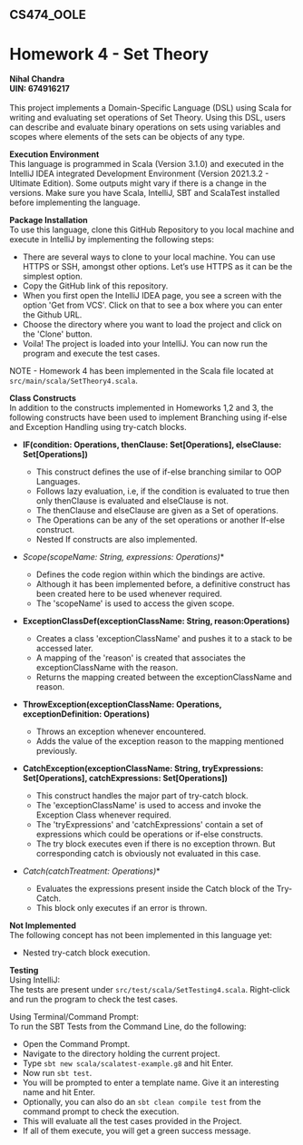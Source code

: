 ## CS474_OOLE
# Homework 4 - Set Theory
**Nihal Chandra**<br>
**UIN: 674916217**<br><br>
This project implements a Domain-Specific Language (DSL) using Scala for writing and evaluating set operations of Set Theory. Using this DSL, users can describe and evaluate binary operations on sets using variables and scopes where elements of the sets can be objects of any type.

**Execution Environment**<br>
This language is programmed in Scala (Version 3.1.0) and executed in the IntelliJ IDEA integrated Development Environment (Version 2021.3.2 - Ultimate Edition). Some outputs might vary if there is a change in the versions. Make sure you have Scala, IntelliJ, SBT and ScalaTest installed before implementing the language.

**Package Installation**<br>
To use this language, clone this GitHub Repository to you local machine and execute in IntelliJ by implementing the following steps:
- There are several ways to clone to your local machine. You can use HTTPS or SSH, amongst other options. Let’s use HTTPS as it can be the simplest option. 
- Copy the GitHub link of this repository.
- When you first open the IntelliJ IDEA page, you see a screen with the  option 'Get from VCS'. Click on that to see a box where you can enter the Github URL. 
- Choose the directory where you want to load the project and click  on the 'Clone' button.
- Voila! The project is loaded into your IntelliJ. You can now run the program and execute the test cases.

NOTE - Homework 4 has been implemented in the Scala file located at ```src/main/scala/SetTheory4.scala```.

**Class Constructs**<br>
In addition to the constructs implemented in Homeworks 1,2 and 3, the following constructs have been used to implement Branching using if-else and Exception Handling using try-catch blocks.

- **IF(condition: Operations, thenClause: Set[Operations], elseClause: Set[Operations])**<br>
  - This construct defines the use of if-else branching similar to OOP Languages.
  - Follows lazy evaluation, i.e,  if the condition is evaluated to true then only thenClause is evaluated and elseClause is not.
  - The thenClause and elseClause are given as a Set of operations.
  - The Operations can be any of the set operations or another If-else construct.
  - Nested If constructs are also implemented.

- **Scope(scopeName: String, expressions: Operations*)**<br>
  - Defines the code region within which the bindings are active.
  - Although it has been implemented before, a definitive construct has been created here to be used whenever required.
  - The 'scopeName' is used to access the given scope.

- **ExceptionClassDef(exceptionClassName: String, reason:Operations)**<br>
  - Creates a class 'exceptionClassName' and pushes it to a stack to be accessed later.
  - A mapping of the 'reason' is created that associates the exceptionClassName with the reason.
  - Returns the mapping created between the exceptionClassName and reason.

- **ThrowException(exceptionClassName: Operations, exceptionDefinition: Operations)**<br>
  - Throws an exception whenever encountered.
  - Adds the value of the exception reason to the mapping mentioned previously.

- **CatchException(exceptionClassName: String, tryExpressions: Set[Operations], catchExpressions: Set[Operations])**<br>
  - This construct handles the major part of try-catch block. 
  - The 'exceptionClassName' is used to access and invoke the Exception Class whenever required.
  - The 'tryExpressions' and 'catchExpressions' contain a set of expressions which could be operations or if-else constructs.
  - The try block executes even if there is no exception thrown. But corresponding catch is obviously not evaluated in this case.

- **Catch(catchTreatment: Operations*)**<br>
  - Evaluates the expressions present inside the Catch block of the Try-Catch.
  - This block only executes if an error is thrown.
  
**Not Implemented**<br>
The following concept has not been implemented in this language yet:
- Nested try-catch block execution.

**Testing**<br>
Using IntelliJ:<br>
The tests are present under ```src/test/scala/SetTesting4.scala```. Right-click and run the program to check the test cases. 

Using Terminal/Command Prompt:<br>
To run the SBT Tests from the Command Line, do the following:
  - Open the Command Prompt.
  - Navigate to the directory holding the current project.
  - Type ```sbt new scala/scalatest-example.g8``` and hit Enter.
  - Now run ```sbt test```.
  - You will be prompted to enter a template name. Give it an interesting name and hit Enter. 
  - Optionally, you can also do an ```sbt clean compile test``` from the command prompt to check the execution.
  - This will evaluate all the test cases provided in the Project.
  - If all of them execute, you will get a green success message.
